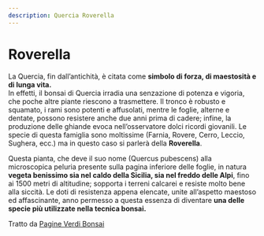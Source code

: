 ```yaml
---
description: Quercia Roverella
---
```


# Roverella

La Quercia, fin dall’antichità, è citata come **simbolo di forza, di maestosità e di lunga vita.**  
In effetti, il bonsai di Quercia irradia una senzazione di potenza e vigoria, che poche altre piante riescono a trasmettere. Il tronco è robusto e squamato, i rami sono potenti e affusolati, mentre le foglie, alterne e dentate, possono resistere anche due anni prima di cadere; infine, la produzione delle ghiande evoca nell’osservatore dolci ricordi giovanili. Le specie di questa famiglia sono moltissime \(Farnia, Rovere, Cerro, Leccio, Sughera, ecc.\) ma in questo caso si parlerà della  **Roverella**.

Questa pianta, che deve il suo nome \(Quercus pubescens\) alla microscopica peluria presente sulla pagina inferiore delle foglie, in natura **vegeta benissimo sia nel caldo della Sicilia, sia nel freddo delle Alpi**, fino ai 1500 metri di altitudine; sopporta i terreni calcarei e resiste molto bene alla siccità. Le doti di resistenza appena elencate, unite all’aspetto maestoso ed affascinante, anno permesso a questa essenza di diventare **una delle specie più utilizzate nella tecnica bonsai.**

Tratto da [Pagine Verdi Bonsai](https://www.pagineverdibonsai.it/guida/schede-pratiche//typ-44/id-8.htm)

